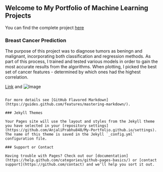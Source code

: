 ## Welcome to My Portfolio of Machine Learning Projects

You can find the complete project [here](https://github.com/AnjaliPrabhu848/Breast-Cancer-Prediction) 

### Breast Cancer Prediction

The purpose of this project was to diagnose tumors as beningn and malignant, incorporating both classification and regression methods. As part of this process, I trained and tested various models in order to gain the most accurate results from the algorithms. When plotting, I picked the best set of cancer features - determined by which ones had the highest correlation. 


[Link](url) and ![Image](src)
```

For more details see [GitHub Flavored Markdown](https://guides.github.com/features/mastering-markdown/).

### Jekyll Themes

Your Pages site will use the layout and styles from the Jekyll theme you have selected in your [repository settings](https://github.com/AnjaliPrabhu848/My-Portfolio.github.io/settings). The name of this theme is saved in the Jekyll `_config.yml` configuration file.

### Support or Contact

Having trouble with Pages? Check out our [documentation](https://help.github.com/categories/github-pages-basics/) or [contact support](https://github.com/contact) and we’ll help you sort it out.
